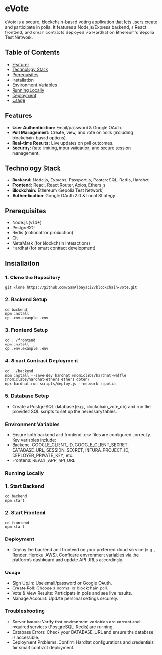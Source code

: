 # eVote

eVote is a secure, blockchain-based voting application that lets users create and participate in polls. It features a Node.js/Express backend, a React frontend, and smart contracts deployed via Hardhat on Ethereum's Sepolia Test Network.

## Table of Contents
- [Features](#features)
- [Technology Stack](#technology-stack)
- [Prerequisites](#prerequisites)
- [Installation](#installation)
- [Environment Variables](#environment-variables)
- [Running Locally](#running-locally)
- [Deployment](#deployment)
- [Usage](#usage)

## Features
- **User Authentication:** Email/password & Google OAuth.
- **Poll Management:** Create, view, and vote on polls (including blockchain-based options).
- **Real-time Results:** Live updates on poll outcomes.
- **Security:** Rate limiting, input validation, and secure session management.

## Technology Stack
- **Backend:** Node.js, Express, Passport.js, PostgreSQL, Redis, Hardhat
- **Frontend:** React, React Router, Axios, Ethers.js
- **Blockchain:** Ethereum (Sepolia Test Network)
- **Authentication:** Google OAuth 2.0 & Local Strategy

## Prerequisites
- Node.js (v14+)
- PostgreSQL
- Redis (optional for production)
- Git
- MetaMask (for blockchain interactions)
- Hardhat (for smart contract development)

## Installation

### 1. Clone the Repository
`
git clone https://github.com/SamAlbayati2/blockchain-vote.git
`
### 2. Backend Setup
```
cd backend
npm install
cp .env.example .env
```

### 3. Frontend Setup
```
cd ../frontend
npm install
cp .env.example .env
```

### 4. Smart Contract Deployment
```
cd ../backend
npm install --save-dev hardhat @nomiclabs/hardhat-waffle @nomiclabs/hardhat-ethers ethers dotenv
npx hardhat run scripts/deploy.js --network sepolia
```

### 5. Database Setup
- Create a PostgreSQL database (e.g., blockchain_vote_db) and run the provided SQL scripts to set up the necessary tables.

### Environment Variables
- Ensure both backend and frontend .env files are configured correctly. Key variables include:
- Backend: GOOGLE_CLIENT_ID, GOOGLE_CLIENT_SECRET, DATABASE_URL, SESSION_SECRET, INFURA_PROJECT_ID, DEPLOYER_PRIVATE_KEY, etc.
- Frontend: REACT_APP_API_URL

### Running Locally
### 1. Start Backend
```
cd backend
npm start
```

### 2. Start Frontend
```
cd frontend
npm start
```

### Deployment
- Deploy the backend and frontend on your preferred cloud service (e.g., Render, Heroku, AWS). Configure environment variables via the platform’s dashboard and update API URLs accordingly.

### Usage
- Sign Up/In: Use email/password or Google OAuth.
- Create Poll: Choose a normal or blockchain poll.
- Vote & View Results: Participate in polls and see live results.
- Manage Account: Update personal settings securely.

### Troubleshooting
- Server Issues: Verify that environment variables are correct and required services (PostgreSQL, Redis) are running.
- Database Errors: Check your DATABASE_URL and ensure the database is accessible.
- Deployment Problems: Confirm Hardhat configurations and credentials for smart contract deployment.

